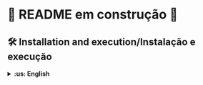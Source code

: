# 🚧 README em construção 🚧
## :hammer_and_wrench: Installation and execution/Instalação e execução

<details>
  <summary markdown="span"><strong>:us: English</strong></summary><br />

To run this application you need to have **Git**, **Docker** and **Docker Compose** installed on your machine. Docker Compose needs to be at **1.29** version or superior.

### 1 - Clone the repository
```sh
git clone git@github.com:raphaelalmeidamartins/trybesmith.git
```

### 2 - Run the containers by running the command below in the application folder
```sh
docker-compose up -d --buid
```

### 3 - Run the SQL Script to create the database

Connect to the MySQL server running on the 3306 port using a MySQL client of your choice. With the following credentials:

* host: `db`
* user: `root`
* password: `password`

Then, in the client, run the script in the `Trybesmith.sql` file.

### 4 - Run this command to attach the container to your terminal
```sh
docker exec -it trybesmith bash
```

### 5 - On the attached container, install the dependencies and run the application

Install the dependencies:
```sh
npm install
```

Run the application:
```sh
npm start
```

# :hammer: Funcionalidades do projeto

1 - `Endpoint para o cadastro de produtos`: 
- O endpoint está acessível através do caminho (`/products`) com o método POST;
- Os produtos enviados devem são salvos na tabela `Products` do banco de dados;
- O endpoint deve receber a seguinte estrutura:
```json
  {
    "name": "Espada longa",
    "amount": "30 peças de ouro"
  }
```
2 - `Endpoint para a listagem de produtos`: 
- O endpoint deve ser acessível através do caminho (`/products`) com o método GET;
- O resultado retornado para listar produtos com sucesso deverá ser conforme exibido abaixo, com um _status http_ `200`:
    ```json
    [
      {
        "id": 1,
        "name": "Poção de cura",
        "amount": "20 gold",
        "orderId": null
      },
      {
        "id": 2,
        "name": "Escudo do Herói",
        "amount": "100 diamond",
        "orderId": 1
      }
    ]
    ```
3 - `Endpoint para o cadastro de pessoas usuárias`: 
- O endpoint está acessível através do caminho (`/users`) com o método POST;
- O endpoint deve receber a seguinte estrutura:
```json
{ 
  "username": "MAX",
  "classe": "swordsman",
  "level": 10,
  "password": "SavingPeople"
}
```
4 - `Endpoint para listar todos os pedidos`: 
- O endpoint está acessível através do caminho (`/orders`) com o método GET.
- `Funcionalidade 5`: descrição da funcionalidade 5
- `Funcionalidade 6`: descrição da funcionalidade 6
- 

<!-- Olá, Tryber!

Esse é apenas um arquivo inicial para o README do seu projeto.

É essencial que você preencha esse documento por conta própria, ok?

Não deixe de usar nossas dicas de escrita de README de projetos, e deixe sua criatividade brilhar!

⚠️ IMPORTANTE: você precisa deixar nítido:
- quais arquivos/pastas foram desenvolvidos por você; 
- quais arquivos/pastas foram desenvolvidos por outra pessoa estudante;
- quais arquivos/pastas foram desenvolvidos pela Trybe.

-->
